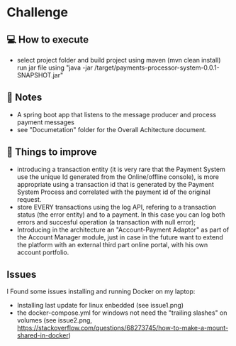 # Challenge

## :computer: How to execute

 * select project folder and build project using maven (mvn clean install)
   run jar file using "java -jar /target/payments-processor-system-0.0.1-SNAPSHOT.jar" 

## :memo: Notes

 * A spring boot app that listens to the message producer and process payment messages	
 * see "Documetation" folder for the Overall Achitecture document.
 
## :pushpin: Things to improve

 * introducing a transaction entity (it is very rare that the Payment System use the unique Id generated from the Online/offline console), is more appropriate using a transaction id that is generated by the Payment System Process and correlated with the payment id of the original request.
 * store EVERY transactions using the log API, refering to a transaction status (the error entity) and to a payment. In this case you can log both errors and succesful operation (a transaction with null error);
 * Introducing in the architecture an "Account-Payment Adaptor" as part of the Account Manager module, just in case in the future want to extend the platform with an external third part online portal, with his own account portfolio.

## Issues
 I Found some issues installing and running Docker on my laptop:
 * Installing last update for linux enbedded (see issue1.png)
 * the docker-compose.yml for windows not need the "trailing slashes" on volumes (see issue2.png, https://stackoverflow.com/questions/68273745/how-to-make-a-mount-shared-in-docker) 